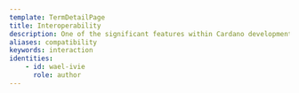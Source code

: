 ```yaml
---
template: TermDetailPage
title: Interoperability
description: One of the significant features within Cardano development that aims to enable interconnection between numerous blockchains and legitimate recognition of activities by central authorities. Enabled cross-chain transfers and the establishment of the internet of blockchains will grant enhanced user experience and functionality.
aliases: compatibility
keywords: interaction
identities: 
    - id: wael-ivie
      role: author
---
```

